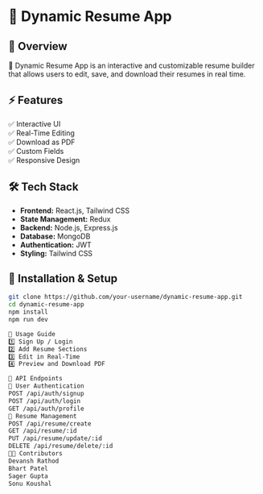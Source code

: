 # 📝 Dynamic Resume App  

## 📌 Overview  
🚀 Dynamic Resume App is an interactive and customizable resume builder that allows users to edit, save, and download their resumes in real time.  

## ⚡ Features  
✅ Interactive UI  
✅ Real-Time Editing  
✅ Download as PDF  
✅ Custom Fields  
✅ Responsive Design  

## 🛠️ Tech Stack  
- **Frontend:** React.js, Tailwind CSS  
- **State Management:** Redux  
- **Backend:** Node.js, Express.js  
- **Database:** MongoDB  
- **Authentication:** JWT  
- **Styling:** Tailwind CSS  

## 🚀 Installation & Setup  
```bash
git clone https://github.com/your-username/dynamic-resume-app.git
cd dynamic-resume-app
npm install
npm run dev

🎯 Usage Guide
1️⃣ Sign Up / Login
2️⃣ Add Resume Sections
3️⃣ Edit in Real-Time
4️⃣ Preview and Download PDF

📌 API Endpoints
🔹 User Authentication
POST /api/auth/signup
POST /api/auth/login
GET /api/auth/profile
🔹 Resume Management
POST /api/resume/create
GET /api/resume/:id
PUT /api/resume/update/:id
DELETE /api/resume/delete/:id
👨‍💻 Contributors
Devansh Rathod
Bhart Patel
Sager Gupta
Sonu Koushal